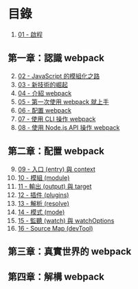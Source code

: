 # 目錄

1. [01 - 啟程](./01-preface/README.md)

## 第一章：認識 webpack

2. [02 - JavaScript 的模組化之路](./02-history-of-js-module/README.md)
3. [03 - 新技術的崛起](./03-new-tech/README.md)
4. [04 - 介紹 webpack](./04-introduction/README.md)
5. [05 - 第一次使用 webpack 就上手](./05-first-webpack/README.md)
6. [06 - 配置 webpack](./06-config-webpack/README.md)
7. [07 - 使用 CLI 操作 webpack](./07-use-cli/README.md)
8. [08 - 使用 Node.js API 操作 webpack](./08-use-node-api/README.md)

## 第二章：配置 webpack

9. [09 - 入口 (entry) 與 context](./09-entry/README.md)
10. [10 - 模組 (module)]()
11. [11 - 輸出 (output) 與 target]()
12. [12 - 插件 (plugins)]()
13. [13 - 解析 (resolve)]()
14. [14 - 模式 (mode)]()
15. [15 - 監聽 (watch) 與 watchOptions]()
16. [16 - Source Map (devTool)]()

## 第三章：真實世界的 webpack

## 第四章：解構 webpack
